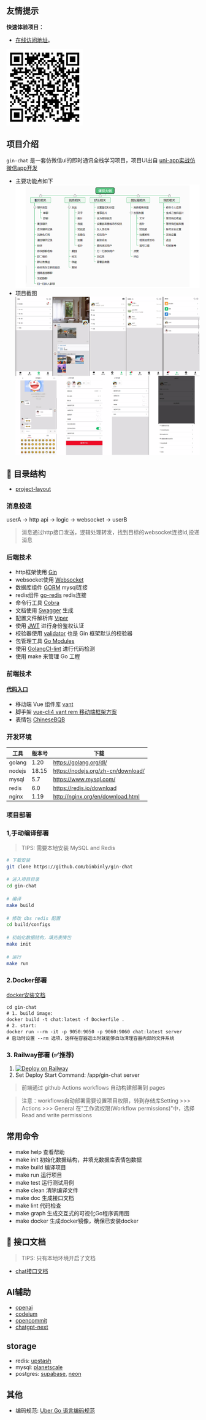 ## 友情提示

**快速体验项目**：
- [在线访问地址](https://binbinly.github.io/gin-chat)。
  
<img src="assets/img/home.png" width = "200" height = "200"  alt="app"/>

## 项目介绍

`gin-chat` 是一套仿微信ui的即时通讯全栈学习项目，项目UI出自 [uni-app实战仿微信app开发](https://study.163.com/course/introduction/1209487898.htm)

- 主要功能点如下
  ![功能点](/assets/img/app.png)
- 项目截图
  ![image](/assets/img/view.jpg)

## 📗 目录结构
- [project-layout](https://github.com/golang-standards/project-layout)

### 消息投递
userA -> http api -> logic -> websocket -> userB
> 消息通过http接口发送，逻辑处理转发，找到目标的websocket连接id,投递消息

### 后端技术

- http框架使用 [Gin](https://github.com/gin-gonic/gin)
- websocket使用 [Websocket](https://github.com/gorilla/websocket)
- 数据库组件 [GORM](https://gorm.io) mysql连接
- redis组件 [go-redis](https://github.com/redis/go-redis) redis连接
- 命令行工具 [Cobra](https://github.com/spf13/cobra)
- 文档使用 [Swagger](https://swagger.io/) 生成
- 配置文件解析库 [Viper](https://github.com/spf13/viper)
- 使用 [JWT](https://jwt.io/) 进行身份鉴权认证
- 校验器使用 [validator](https://github.com/go-playground/validator)  也是 Gin 框架默认的校验器
- 包管理工具 [Go Modules](https://github.com/golang/go/wiki/Modules)
- 使用 [GolangCI-lint](https://golangci.com/) 进行代码检测
- 使用 make 来管理 Go 工程

### 前端技术
#### [代码入口](./web)

- 移动端 Vue 组件库 [vant](https://youzan.github.io/vant/#/zh-CN/)
- 脚手架 [vue-cli4 vant rem 移动端框架方案](https://github.com/sunniejs/vue-h5-template)
- 表情包 [ChineseBQB](https://github.com/zhaoolee/ChineseBQB)

### 开发环境

| 工具           | 版本号   | 下载                                         |
| ------------- |-------| ------------------------------------------ |
| golang        | 1.20  | https://golang.org/dl/                     |
| nodejs        | 18.15 | https://nodejs.org/zh-cn/download/         |
| mysql         | 5.7   | https://www.mysql.com/                     |
| redis         | 6.0   | https://redis.io/download                  |
| nginx         | 1.19  | http://nginx.org/en/download.html          |

### 项目部署

### 1,手动编译部署

> TIPS: 需要本地安装 MySQL and Redis 
```bash
# 下载安装
git clone https://github.com/binbinly/gin-chat

# 进入项目目录
cd gin-chat

# 编译
make build

# 修改 dbs redis 配置
cd build/configs

# 初始化数据结构，填充表情包
make init

# 运行
make run
```

### 2.Docker部署

[docker安装文档](https://docs.docker.com/engine/install/)
```shell
cd gin-chat
# 1. build image: 
docker build -t chat:latest -f Dockerfile .
# 2. start: 
docker run --rm -it -p 9050:9050 -p 9060:9060 chat:latest server
# 启动时设置 --rm 选项，这样在容器退出时就能够自动清理容器内部的文件系统
```

### 3. Railway部署 (✅推荐)

1. [![Deploy on Railway](https://railway.app/button.svg)](https://railway.app/template/VTEHKI?referralCode=Aha8g3)
2. Set Deploy Start Command: /app/gin-chat server
> 前端通过 github Actions workflows 自动构建部署到 pages

> 注意：workflows自动部署需要设置项目权限，转到存储库Setting >>> Actions >>> General 在"工作流权限(Workflow permissions)"中，选择Read and write permissions

## 常用命令

- make help 查看帮助
- make init 初始化数据结构，并填充数据库表情包数据
- make build 编译项目
- make run 运行项目
- make test 运行测试用例
- make clean 清除编译文件
- make doc 生成接口文档
- make lint 代码检查
- make graph 生成交互式的可视化Go程序调用图
- make docker 生成docker镜像，确保已安装docker

## 📝 接口文档
> TIPS: 只有本地环境开启了文档
- [chat接口文档](http://127.0.0.1:9050/swagger/index.html)

## AI辅助
- [openai](https://platform.openai.com)
- [codeium](https://codeium.com/)
- [opencommit](https://github.com/di-sukharev/opencommit)
- [chatgpt-next](https://chat-gpt-next-web-weld-nine-63.vercel.app)

## storage
- redis: [upstash](https://console.upstash.com/)
- mysql: [planetscale](https://app.planetscale.com/)
- postgres: [supabase](https://supabase.com/), [neon](https://console.neon.tech/)

## 其他

- 编码规范: [Uber Go 语言编码规范](https://github.com/xxjwxc/uber_go_guide_cn)
